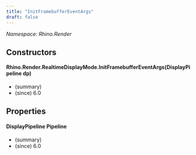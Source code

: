 ```yaml
---
title: "InitFramebufferEventArgs"
draft: false
---
```


*Namespace: Rhino.Render*
## Constructors
#### Rhino.Render.RealtimeDisplayMode.InitFramebufferEventArgs(DisplayPipeline dp)
- (summary) 
- (since) 6.0
## Properties
#### DisplayPipeline Pipeline
- (summary) 
- (since) 6.0
